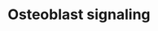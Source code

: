 ---
annotations:
- type: Cell Type Ontology
  value: osteoblast
- type: Pathway Ontology
  value: signaling pathway pertinent to development
- type: Pathway Ontology
  value: signaling pathway
authors:
- MaintBot
- Egonw
- Mkutmon
- Eweitz
description: ''
last-edited: 2021-05-21
organisms:
- Bos taurus
redirect_from:
- /index.php/Pathway:WP1074
- /instance/WP1074
schema-jsonld:
- '@context': https://schema.org/
  '@id': https://wikipathways.github.io/pathways/WP1074.html
  '@type': Dataset
  creator:
    '@type': Organization
    name: WikiPathways
  description: ''
  keywords:
  - TNFSF11
  - PDGF-BB
  - TNFRSF11B
  - INTB3
  - Na+
  - PTH1R
  - Vitmain D
  - Phosphate
  - BGLAP
  - PDGFRA
  - COL1A1
  - SLC17A2
  - ITGAV
  - PTH
  - PDGFRB
  - FGF23
  - PDGFB
  - IBSP
  license: CC0
  name: Osteoblast signaling
seo: CreativeWork
title: Osteoblast signaling
wpid: WP1074
---